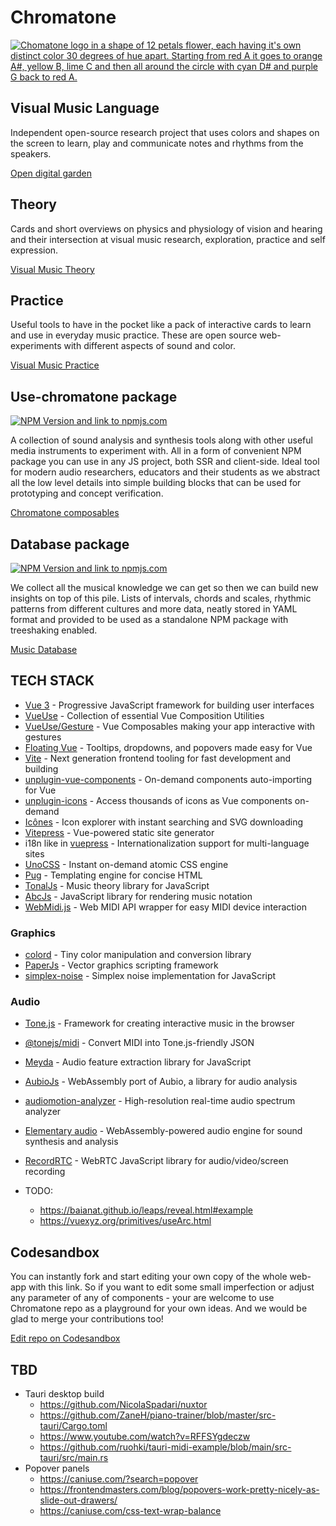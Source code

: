 # Chromatone
 
[![Chomatone logo in a shape of 12 petals flower, each having it's own distinct color 30 degrees of hue apart. Starting from red A it goes to orange A#, yellow B, lime C and then all around the circle with cyan D# and purple G back to red A.](https://chromatone.center/media/logo/logo.svg)](https://chromatone.center/)

## Visual Music Language

Independent open-source research project that uses colors and shapes on the screen to learn, play and communicate notes and rhythms from the speakers.

[Open digital garden](./content/index.md)

## Theory

Cards and short overviews on physics and physiology of vision and hearing and their intersection at visual music research, exploration, practice and self expression.

[Visual Music Theory](./content/theory/index.md)

## Practice

Useful tools to have in the pocket like a pack of interactive cards to learn and use in everyday music practice. These are open source web-experiments with different aspects of sound and color.

[Visual Music Practice](./content/practice/index.md)

## Use-chromatone package

[![NPM Version and link to npmjs.com](https://img.shields.io/npm/v/use-chromatone)](https://www.npmjs.com/package/use-chromatone)

A collection of sound analysis and synthesis tools along with other useful media instruments to experiment with. All in a form of convenient NPM package you can use in any JS project, both SSR and client-side. Ideal tool for modern audio researchers, educators and their students as we abstract all the low level details into simple building blocks that can be used for prototyping and concept verification.

[Chromatone composables](./use/README.md)

## Database package

[![NPM Version and link to npmjs.com](https://img.shields.io/npm/v/chromatone-db)](https://www.npmjs.com/package/chromatone-db)

We collect all the musical knowledge we can get so then we can build new insights on top of this pile. Lists of intervals, chords and scales, rhythmic patterns from different cultures and more data, neatly stored in YAML format and provided to be used as a standalone NPM package with treeshaking enabled.

[Music Database](./db/README.md)

## TECH STACK

- [Vue 3](https://v3.vuejs.org/) - Progressive JavaScript framework for building user interfaces
- [VueUse](https://vueuse.org) - Collection of essential Vue Composition Utilities
- [VueUse/Gesture](https://gesture.vueuse.org) - Vue Composables making your app interactive with gestures
- [Floating Vue](https://floating-vue.starpad.dev) - Tooltips, dropdowns, and popovers made easy for Vue
- [Vite](https://vitejs.dev/) - Next generation frontend tooling for fast development and building
- [unplugin-vue-components](https://github.com/antfu/unplugin-vue-components) - On-demand components auto-importing for Vue
- [unplugin-icons](https://github.com/antfu/unplugin-icons) - Access thousands of icons as Vue components on-demand
- [Icônes](https://icones.js.org/) - Icon explorer with instant searching and SVG downloading
- [Vitepress](https://vitepress.vuejs.org/guide/global-component.html#content) - Vue-powered static site generator
- i18n like in [vuepress](https://vuepress.vuejs.org/guide/i18n.html#default-theme-i18n-config) - Internationalization support for multi-language sites
- [UnoCSS](https://github.com/unocss/unocss) - Instant on-demand atomic CSS engine
- [Pug](https://pugjs.org/api/getting-started.html) - Templating engine for concise HTML
- [TonalJs](https://github.com/tonaljs/tonal) - Music theory library for JavaScript
- [AbcJs](https://paulrosen.github.io/abcjs/) - JavaScript library for rendering music notation
- [WebMidi.js](https://webmidijs.org/docs/) - Web MIDI API wrapper for easy MIDI device interaction

### Graphics

- [colord](https://www.npmjs.com/package/colord) - Tiny color manipulation and conversion library
- [PaperJs](http://paperjs.org) - Vector graphics scripting framework
- [simplex-noise](https://github.com/jwagner/simplex-noise.js) - Simplex noise implementation for JavaScript

### Audio

- [Tone.js](https://tonejs.github.io) - Framework for creating interactive music in the browser
- [@tonejs/midi](https://github.com/Tonejs/Midi) - Convert MIDI into Tone.js-friendly JSON
- [Meyda](https://meyda.js.org) - Audio feature extraction library for JavaScript
- [AubioJs](https://github.com/qiuxiang/aubiojs) - WebAssembly port of Aubio, a library for audio analysis
- [audiomotion-analyzer](https://www.npmjs.com/package/audiomotion-analyzer) - High-resolution real-time audio spectrum analyzer
- [Elementary audio](https://elementary.audio) - WebAssembly-powered audio engine for sound synthesis and analysis
- [RecordRTC](https://recordrtc.org/) - WebRTC JavaScript library for audio/video/screen recording

- TODO:
  - https://baianat.github.io/leaps/reveal.html#example
  - https://vuexyz.org/primitives/useArc.html

## Codesandbox

You can instantly fork and start editing your own copy of the whole web-app with this link. So if you want to edit some small imperfection or adjust any parameter of any of components - your are welcome to use Chromatone repo as a playground for your own ideas. And we would be glad to merge your contributions too!

[Edit repo on Codesandbox](https://codesandbox.io/p/github/chromatone/chromatone.center/)

## TBD

- Tauri desktop build
  - https://github.com/NicolaSpadari/nuxtor
  - https://github.com/ZaneH/piano-trainer/blob/master/src-tauri/Cargo.toml
  - https://www.youtube.com/watch?v=RFFSYgdeczw
  - https://github.com/ruohki/tauri-midi-example/blob/main/src-tauri/src/main.rs
- Popover panels
  - https://caniuse.com/?search=popover
  - https://frontendmasters.com/blog/popovers-work-pretty-nicely-as-slide-out-drawers/
  - https://caniuse.com/css-text-wrap-balance
